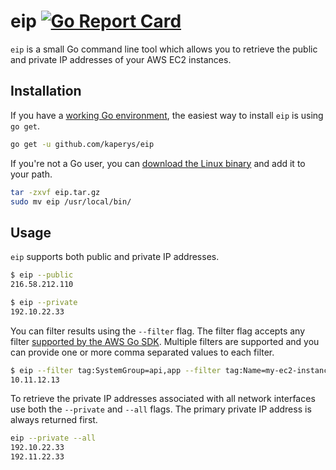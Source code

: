 # eip [![Go Report Card](https://goreportcard.com/badge/github.com/kaperys/eip)](https://goreportcard.com/report/github.com/kaperys/eip)

`eip` is a small Go command line tool which allows you to retrieve the public and private IP addresses of your AWS EC2 instances.

## Installation

If you have a [working Go environment](https://golang.org/doc/install#testing), the easiest way to install `eip` is using `go get`.

```bash
go get -u github.com/kaperys/eip
```

If you're not a Go user, you can [download the Linux binary](https://github.com/kaperys/eip/releases) and add it to your path.

```bash
tar -zxvf eip.tar.gz
sudo mv eip /usr/local/bin/
```

## Usage

`eip` supports both public and private IP addresses.

```bash
$ eip --public
216.58.212.110

$ eip --private
192.10.22.33
```

You can filter results using the `--filter` flag. The filter flag accepts any filter [supported by the AWS Go SDK](https://github.com/datacratic/aws-sdk-go/blob/master/service/ec2/api.go#L9532-L9754). Multiple filters are supported and you can provide one or more comma separated values to each filter.

```bash
$ eip --filter tag:SystemGroup=api,app --filter tag:Name=my-ec2-instance --private
10.11.12.13
```

To retrieve the private IP addresses associated with all network interfaces use both the `--private` and `--all` flags. The primary private IP address is always returned first.

```bash
eip --private --all
192.10.22.33
192.11.22.33
```
